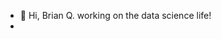 - 👋 Hi, Brian Q. working on the data science life!
-

<!---
quig9354/quig9354 is a ✨ special ✨ repository because its `README.md` (this file) appears on your GitHub profile.
You can click the Preview link to take a look at your changes.
--->
